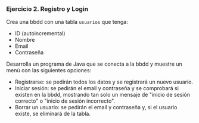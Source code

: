 ### Ejercicio 2. Registro y Login

Crea una bbdd con una tabla `usuarios` que tenga:
- ID (autoincremental)
- Nombre
- Email
- Contraseña

Desarrolla un programa de Java que se conecta a la bbdd y muestre un menú con las siguientes opciones:
- Registrarse: se pedirán todos los datos y se registrará un nuevo usuario.
- Iniciar sesión: se pedirán el email y contraseña y se comprobará si existen en la bbdd, mostrando tan solo un mensaje de "inicio de sesión correcto" o "inicio de sesión incorrecto".
- Borrar un usuario: se pedirán el email y contraseña y, si el usuario existe, se eliminará de la tabla.
